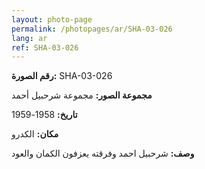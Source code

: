 ```yaml
---
layout: photo-page
permalink: /photopages/ar/SHA-03-026
lang: ar
ref: SHA-03-026
---
```


**رقم الصورة:** SHA-03-026

**مجموعة الصور:** مجموعة شرحبيل أحمد

**تاريخ:** 1958-1959

**مكان:** الكدرو

**وصف:** شرحبيل احمد وفرقته يعزفون الكمان والعود
